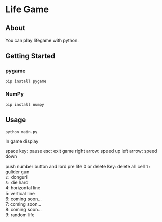 # Life Game

## About
You can play lifegame with python.

## Getting Started
### pygame
```
pip install pygame
```
### NumPy
```
pip install numpy
```

## Usage
```
python main.py
```
In game display

space key: pause
esc: exit game
right arrow:  speed up
left arrow: speed down

push number button and lord pre life
0 or delete key: delete all cell
```1:``` gulider gun  
```2:``` donguri  
```3:``` die hard  
4: horizontal line  
5: vertical line  
6: coming soon...  
7: coming soon...  
8: coming soon...  
9: random life  
<!-- ## Test -->
